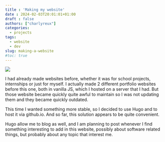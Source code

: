 ```yaml
---
title : 'Making my website'
date : 2024-02-03T20:01:01+01:00
draft : false
authors: ["charlyreux"]
categories:
  - projects
tags:
  - website
  - dev
slug: making-a-website
#toc: true
---
```


![](/image/hugo.png)

I had already made websites before, whether it was for school projects, internships or just for myself. 
I actually made 2 different portfolio websites before this one, both in vanilla JS, which I hosted on a server that I had. But those website became quickly quite awful to maintain so I was not updating them and they became quickly outdated.

This time I wanted something more stable, so I decided to use Hugo and to host it via github.io. And so far, this solution appears to be quite convenient.

Hugo allow me to blog as well, and I am planning to post whenever I find something interesting to add in this website, possibly about software related things, but probably about any topic that interest me.
